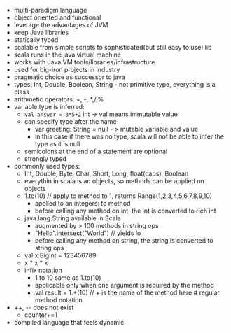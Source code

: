 - multi-paradigm language
- object oriented and functional
- leverage the advantages of JVM
- keep Java libraries
- statically typed
- scalable from simple scripts to sophisticated(but still easy to use) lib
- scala runs in the java virtual machine
- works with Java VM tools/libraries/infrastructure
- used for big-iron projects in industry
- pragmatic choice as successor to java
- types: Int, Double, Boolean, String - not primitive type, everything is a class
- arithmetic operators: +, -, *,/,%
- variable type is inferred:
	- `val answer = 8*5+2`  int -> val means immutable value
	- can specify type after the name
		- var greeting: String = null - > mutable variable and value
		- in this case if there was no type, scala will not be able to infer the type as it is null
	- semicolons at the end of a statement are optional
	- strongly typed
- commonly used types:
	- Int, Double, Byte, Char, Short, Long, float(caps), Boolean
	- everythin in scala is an objects, so methods can be applied on objects
	- 1.to(10) // apply to method to 1, returns Range(1,2,3,4,5,6,7,8,9,10)
		- applied to an integers: to method
		- before calling any method on int, the int is converted to rich int
	- java.lang.String available in Scala
		- augmented by > 100 methods in string ops
		- "Hello".intersect("World") // yields lo
		- before calling any method on string, the string is converted to string ops
	- val x:BigInt = 123456789
	- x * x * x
	- infix notation
		- 1 to 10 same as 1.to(10)
		- applicable only when one argument is required by the method
		- val result = 1.+(10) // + is the name of the method here # regular method notation
- ++, -- does not exist
	- counter+=1
- compiled language that feels dynamic